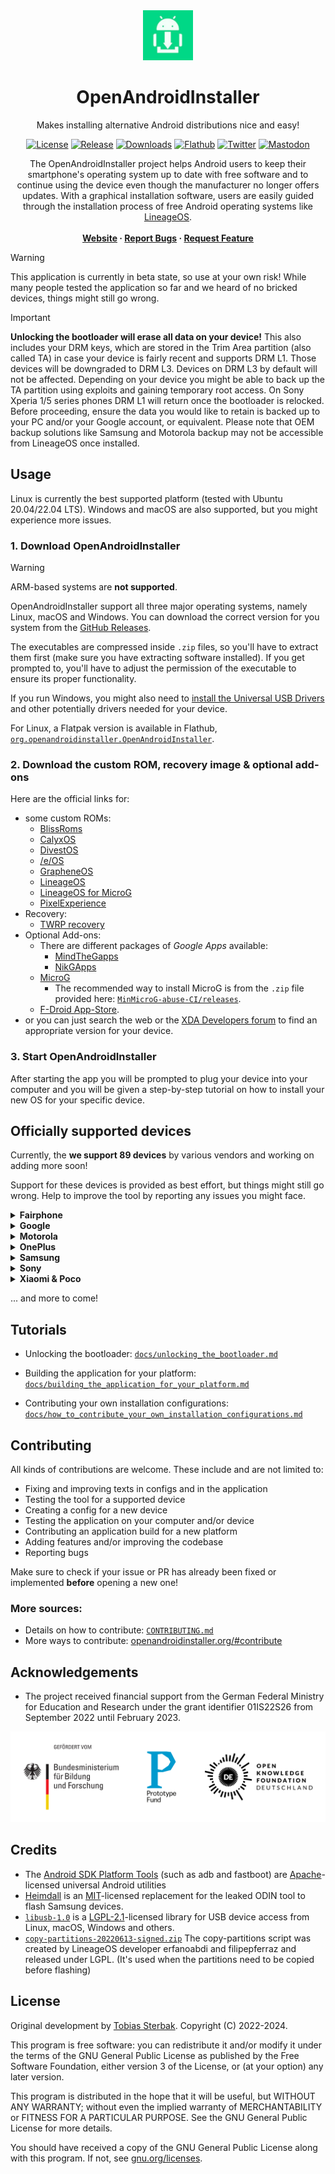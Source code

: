 <div align="center">
  <a href="https://github.com/openandroidinstaller-dev/openandroidinstaller">
    <img src="openandroidinstaller/assets/logo-192x192.png" alt="OpenAndroidInstaller" width="80" height="80">
  </a>

  <h1>OpenAndroidInstaller</h1>
  <p>Makes installing alternative Android distributions nice and easy!</p>

  [![License](https://img.shields.io/github/license/openandroidinstaller-dev/openandroidinstaller?color=green)](https://github.com/openandroidinstaller-dev/openandroidinstaller/blob/main/LICENSE)
  [![Release](https://img.shields.io/github/v/release/openandroidinstaller-dev/openandroidinstaller?include_prereleases)](https://github.com/openandroidinstaller-dev/openandroidinstaller/releases)
  [![Downloads](https://img.shields.io/github/downloads/openandroidinstaller-dev/openandroidinstaller/total)](https://github.com/openandroidinstaller-dev/openandroidinstaller/releases)
  [![Flathub](https://img.shields.io/flathub/downloads/org.openandroidinstaller.OpenAndroidInstaller?label=flathub%20installs)](https://flathub.org/apps/org.openandroidinstaller.OpenAndroidInstaller)
  [![Twitter](https://img.shields.io/twitter/follow/oainstaller?style=social)](https://twitter.com/OAInstaller)
  [![Mastodon](https://img.shields.io/mastodon/follow/109341220262803943?domain=https%3A%2F%2Ffosstodon.org&style=social)](https://fosstodon.org/@openandroidinstaller)

  <p>
    The OpenAndroidInstaller project helps Android users to keep their smartphone's operating system up to date with free software and to continue using the device even though the manufacturer no longer offers updates. With a graphical installation software, users are easily guided through the installation process of free Android operating systems like <a href="https://lineageos.org">LineageOS</a>.
    <br><br>
    <strong>
      <a href="https://openandroidinstaller.org">Website</a>
      ·
      <a href="https://github.com/openandroidinstaller-dev/openandroidinstaller/issues">Report Bugs</a>
      ·
      <a href="mailto: hello@openandroidinstaller.org">Request Feature</a>
    </strong>
  </p>
</div>

> [!WARNING]
> This application is currently in beta state, so use at your own risk! While many people tested the application so far and we heard of no bricked devices, things might still go wrong.

> [!IMPORTANT]
> **Unlocking the bootloader will erase all data on your device!**
> This also includes your DRM keys, which are stored in the Trim Area partition (also called TA) in case your device is fairly recent and supports DRM L1. Those devices will be downgraded to DRM L3. Devices on DRM L3 by default will not be affected.
> Depending on your device you might be able to back up the TA partition using exploits and gaining temporary root access. On Sony Xperia 1/5 series phones DRM L1 will return once the bootloader is relocked.
> Before proceeding, ensure the data you would like to retain is backed up to your PC and/or your Google account, or equivalent. Please note that OEM backup solutions like Samsung and Motorola backup may not be accessible from LineageOS once installed.

## Usage

Linux is currently the best supported platform (tested with Ubuntu 20.04/22.04 LTS). Windows and macOS are also supported, but you might experience more issues.

### 1. Download OpenAndroidInstaller

> [!WARNING]
> ARM-based systems are **not supported**.

OpenAndroidInstaller support all three major operating systems, namely Linux, macOS and Windows.
You can download the correct version for you system from the [GitHub Releases](https://github.com/openandroidinstaller-dev/openandroidinstaller/releases/latest).

The executables are compressed inside `.zip` files, so you'll have to extract them first (make sure you have extracting software installed).
If you get prompted to, you'll have to adjust the permission of the executable to ensure its proper functionality. 

If you run Windows, you might also need to [install the Universal USB Drivers](https://adb.clockworkmod.com) and other potentially drivers needed for your device.

For Linux, a Flatpak version is available in Flathub, [`org.openandroidinstaller.OpenAndroidInstaller`](https://flathub.org/apps/org.openandroidinstaller.OpenAndroidInstaller).

### 2. Download the custom ROM, recovery image & optional add-ons

Here are the official links for:

  - some custom ROMs:
    - [BlissRoms](https://blissroms.org)
    - [CalyxOS](https://calyxos.org)
    - [DivestOS](https://divestos.org)
    - [/e/OS](https://doc.e.foundation/devices)
    - [GrapheneOS](https://grapheneos.org)
    - [LineageOS](https://wiki.lineageos.org/devices)
    - [LineageOS for MicroG](https://download.lineage.microg.org)
    - [PixelExperience](https://download.pixelexperience.org)
  - Recovery:
    - [TWRP recovery](https://twrp.me/Devices)
  - Optional Add-ons:
    - There are different packages of *Google Apps* available:
      - [MindTheGapps](https://wiki.lineageos.org/gapps#downloads)
      - [NikGApps](https://nikgapps.com)
    - [MicroG](https://microg.org)
      - The recommended way to install MicroG is from the `.zip` file provided here: [`MinMicroG-abuse-CI/releases`](https://github.com/FriendlyNeighborhoodShane/MinMicroG-abuse-CI/releases).
    - [F-Droid App-Store](https://f-droid.org/en/packages/org.fdroid.fdroid.privileged.ota).
  - or you can just search the web or the [XDA Developers forum](https://xdaforums.com) to find an appropriate version for your device.

### 3. Start OpenAndroidInstaller

After starting the app you will be prompted to plug your device into your computer and you will be given a step-by-step tutorial on how to install your new OS for your specific device.


## Officially supported devices

Currently, the **we support 89 devices** by various vendors and working on adding more soon!

Support for these devices is provided as best effort, but things might still go wrong.
Help to improve the tool by reporting any issues you might face.


<details><summary><b>Fairphone</b></summary>

Vendor | Device Name | CodeName | Models | Status
---|---|---|---|---
Fairphone | Fairphone 2 | [FP2](https://wiki.lineageos.org/devices/FP2) | | tested
Fairphone | Fairphone 3 | [FP3](https://wiki.lineageos.org/devices/FP3) | | tested
Fairphone | Fairphone 4 | [FP4](https://wiki.lineageos.org/devices/FP4) | | tested

</details>


<details><summary><b>Google</b></summary>

Vendor | Device Name | CodeName | Models | Status
---|---|---|---|---
Google | Pixel 2 | [walleye](https://wiki.lineageos.org/devices/walleye) | walleye | tested
Google | Pixel 2 XL | [taimen](https://wiki.lineageos.org/devices/taimen) | taimen | tested
Google | Pixel 3 | [blueline](https://wiki.lineageos.org/devices/blueline) | blueline | tested
Google | Pixel 3 XL | [crosshatch](https://wiki.lineageos.org/devices/crosshatch) | crosshatch | tested
Google | Pixel 3a | [sargo](https://wiki.lineageos.org/devices/sargo) | sargo | tested
Google | Pixel 3a XL | [bonito](https://wiki.lineageos.org/devices/bonito) | bonito | tested
Google | Pixel 4 | [flame](https://wiki.lineageos.org/devices/flame) | flame | tested
Google | Pixel 4 XL | [coral](https://wiki.lineageos.org/devices/coral) | coral | tested
Google | Pixel 4a | [sunfish](https://wiki.lineageos.org/devices/sunfish) | sunfish | tested
Google | Pixel 5 | [redfin](https://wiki.lineageos.org/devices/redfin) | redfin | tested
Google | Pixel 5a | [barbet](https://wiki.lineageos.org/devices/barbet) | barbet | tested

</details>


<details><summary><b>Motorola</b></summary>

Vendor | Device Name | CodeName | Models | Status
---|---|---|---|---
Motorola | edge | [racer](https://wiki.lineageos.org/devices/racer) | XT2063-2, XT2063-3 | tested
Motorola | moto g5 | [cedric](https://wiki.lineageos.org/devices/cedric) | XT1670, XT1671, XT1672, XT1675, XT1676, XT1677 | tested
Motorola | moto g6 plus | [evert](https://wiki.lineageos.org/devices/evert) | XT1926-2, XT1926-3, XT1926-5, XT1926-6, XT1926-7, XT1926-8, XT1926-9 | tested
Motorola | moto g7 power | [ocean](https://wiki.lineageos.org/devices/ocean) | XT1955-1, XT1955-2, XT1955-4, XT1955-5, XT1955-7 | tested
Motorola | moto g 5G plus / one 5G | [nairo](https://wiki.lineageos.org/devices/nairo) | XT2075-3, XT2075-5 | tested
Motorola | moto g 5G / one 5G ace | [kiev](https://wiki.lineageos.org/devices/kiev) | XT2113-2, XT2113-3 | tested
Motorola | moto z | [griffin](https://wiki.lineageos.org/devices/griffin) | XT1650-3, XT1650-05 | tested

</details>


<details><summary><b>OnePlus</b></summary>

Vendor | Device Name | CodeName | Models | Status
---|---|---|---|---
OnePlus | One | [bacon](https://wiki.lineageos.org/devices/bacon) | A0001 | tested
OnePlus | 3/3T | [oneplus3](https://wiki.lineageos.org/devices/oneplus3) | A3000, A3003, A3010 | untested
OnePlus | 5 | [cheeseburger](https://wiki.lineageos.org/devices/cheeseburger) | A5000 | tested
OnePlus | 5T | [dumpling](https://wiki.lineageos.org/devices/dumpling) | A5010 | tested
OnePlus | 6 | [enchilada](https://wiki.lineageos.org/devices/enchilada) | A6000, A6003 | tested
OnePlus | 6T | [fajita](https://wiki.lineageos.org/devices/fajita) | A6010, A6013 | tested
OnePlus | 7 | [guacamoleb](https://wiki.lineageos.org/devices/guacamoleb) | GM1900, GM1901, GM1903, GM1905 | tested
OnePlus | 7 Pro | [guacamole](https://wiki.lineageos.org/devices/guacamole) | GM1910, GM1911, GM1913, GM1917 | tested
OnePlus | 7T | [hotdogb](https://wiki.lineageos.org/devices/hotdogb) | HD1900, HD1901, HD1903, HD1905 | tested
OnePlus | 7T Pro | [hotdog](https://wiki.lineageos.org/devices/hotdog) | HD1910, HD1911, HD1913, HD1917 | tested
OnePlus | Nord | [avicii](https://wiki.lineageos.org/devices/avicii) | AC2001, AC2003 | tested
OnePlus | Nord N200 | [dre](https://wiki.lineageos.org/devices/dre) | DE2117 | tested
OnePlus | 9 | lemonade | LE2110, LE2111, LE2113, LE2115 | under development

</details>


<details><summary><b>Samsung</b></summary>

Vendor | Device Name | CodeName | Models | Status
---|---|---|---|---
Samsung | Galaxy J7 2015 | j7elte | | tested
Samsung | Galaxy J7 Prime | on7xelte | | untested
Samsung | Galaxy A3 2017 | a3y17lte | SM-A320FL | tested
Samsung | Galaxy A5 2016 | [a5xelte](https://wiki.lineageos.org/devices/a5xelte) | SM-A510F | tested
Samsung | Galaxy A5 2017 | [a5y17lte](https://wiki.lineageos.org/devices/a5y17lte) | | tested
Samsung | Galaxy A7 2016 | a7xelte | | tested
Samsung | Galaxy A7 2017 | [a7y17lte](https://wiki.lineageos.org/devices/a7y17lte) | | untested
Samsung | Galaxy Grand Prime VE | grandprimevelte | SM-G531F | tested
Samsung | Galaxy S III Neo | s3ve3g | GT-I9301I | tested
Samsung | Galaxy Tab S2 | [gts210vewifi](https://wiki.lineageos.org/devices/gts210vewifi) | T813 | tested
Samsung | Galaxy S4 | [jfltexx](https://wiki.lineageos.org/devices/jfltexx) | | untested
Samsung | Galaxy S4 Mini LTE| [serranoltexx](https://wiki.lineageos.org/devices/serranoltexx) | | tested
Samsung | Galaxy S5 | [klte](https://wiki.lineageos.org/devices/klte) | G900F/M/R4/R7/T/V/W8 | tested
Samsung | Galaxy S5 mini | kminilte | SM-G800F/M/Y | tested
Samsung | Galaxy S6 | [zerofltexx](https://wiki.lineageos.org/devices/zerofltexx) | | tested
Samsung | Galaxy S6 Edge | [zeroltexx](https://wiki.lineageos.org/devices/zeroltexx) | | tested
Samsung | Galaxy S7 | [herolte](https://wiki.lineageos.org/devices/herolte) | SM-G930F | tested
Samsung | Galaxy S7 Edge | [hero2lte](https://wiki.lineageos.org/devices/hero2lte) | | tested
Samsung | Galaxy S8 | dreamlte | | tested
Samsung | Galaxy S9 | [starlte](https://wiki.lineageos.org/devices/starlte) | | tested
Samsung | Galaxy S10 | [beyond1lte](https://wiki.lineageos.org/devices/beyond1lte) | | tested
Samsung | Galaxy S10e | [beyond0lte](https://wiki.lineageos.org/devices/beyond0lte) | | tested
Samsung | Galaxy S10+ | [beyond2lte](https://wiki.lineageos.org/devices/beyond2lte) | | tested
Samsung | Galaxy Note 3 LTE | [hltetmo](https://wiki.lineageos.org/devices/hltetmo) | N900T/V/W8 | tested
Samsung | Galaxy Note 8 | greatlte | SM-N950F | tested
Samsung | Galaxy Note 9 | [crownlte](https://wiki.lineageos.org/devices/crownlte) | | tested
Samsung | Galaxy Note 10 | [d1](https://wiki.lineageos.org/devices/d1) | | tested
Samsung | Galaxy Note 10+ | [d2s](https://wiki.lineageos.org/devices/d2s) | | tested

</details>

<details>
  <summary><b>Sony</b></summary>

Vendor | Device Name | CodeName | Models | Status
---|---|---|---|---
Sony | Xperia Z | [yuga](https://wiki.lineageos.org/devices/yuga) | C6603 | tested
Sony | Xperia Z3 | [z3](https://wiki.lineageos.org/devices/z3) | | tested
Sony | Xperia 10 | [kirin](https://wiki.lineageos.org/devices/kirin) | | tested
Sony | Xperia 10 Plus | [mermaid](https://wiki.lineageos.org/devices/mermaid) | | tested
Sony | Xperia XA2 | [pioneer](https://wiki.lineageos.org/devices/pioneer) | | tested
Sony | Xperia XZ2 | [akari](https://wiki.lineageos.org/devices/akari) | | tested
Sony | Xperia XZ3 | [akatsuki](https://wiki.lineageos.org/devices/akatsuki) | | tested
Sony | Xperia XZ | kagura | | planned

</details>

<details><summary><b>Xiaomi & Poco</b></summary>

Vendor | Device Name | CodeName | Models | Status
---|---|---|---|---
Xiaomi | Redmi 7A / 8 / 8A / 8A Dual | [Mi439](https://wiki.lineageos.org/devices/Mi439) : pine / olive / olivelite / olivewood | | tested
Xiaomi | Redmi 9A / 9C / 9AT / 9i / 9A Sport / 10A / 10A Sport | garden / dandelion / blossom / angelican | | tested
Xiaomi | Redmi 9 / Poco M2 | [lancelot](https://wiki.lineageos.org/devices/lancelot) / galahad / shivan | | untested
Xiaomi | Redmi Note 7 | [lavender](https://wiki.lineageos.org/devices/lavender) |  | tested
Xiaomi | Redmi Note 7 Pro | [violet](https://wiki.lineageos.org/devices/violet) |  | tested
Xiaomi | Redmi Note 8 / 8T | [ginkgo](https://wiki.lineageos.org/devices/ginkgo) / willow |  | untested
Xiaomi | Redmi Note 8 Pro | begonia |  | untested
Xiaomi | Redmi Note 9S / 9 Pro / 9 Pro Max / 10 Lite / Poco M2 pro | [miatoll](https://wiki.lineageos.org/devices/lavender) : gram / curtana / excalibur / joyeuse  |  | untested
Xiaomi | Redmi Note 10S / 11SE / Poco M5S | [rosemary](https://wiki.lineageos.org/devices/rosemary) / maltose / secret /rosemary_p | | untested
Xiaomi | Mi A2 | [jasmine_sprout](https://wiki.lineageos.org/devices/jasmine_sprout) |  | untested
Xiaomi | Mi 6X | [wayne](https://wiki.lineageos.org/devices/wayne) |  | untested
Xiaomi | Redmi Note 10 Pro | [sweet](https://wiki.lineageos.org/devices/sweet) | M2101K6G | tested
Xiaomi | Mi 8 | [dipper](https://wiki.lineageos.org/devices/dipper) |  | untested
Xiaomi | Mi 9T / Redmi K20 | [davinci](https://wiki.lineageos.org/devices/davinci) / davinciin |  | untested
Xiaomi | Redmi K20 Pro / Mi 9T Pro | raphael / raphaelin | | untested
Xiaomi | Mi 10T / Mi 10T Pro / Redmi K20 | [apollon](https://wiki.lineageos.org/devices/apollon) / apollo |  | untested
Xiaomi | Redmi K40 / Mi 11X / Poco F3 | [alioth](https://wiki.lineageos.org/devices/alioth) / aliothin |  | untested
Xiaomi | Poco X3 / X3 NFC | [surya](https://wiki.lineageos.org/devices/surya) / karna |  | untested
Xiaomi | Poco X3 Pro | [vayu](https://wiki.lineageos.org/devices/vayu) |  | tested
Xiaomi | 12 | cupid | | untested

</details>

... and more to come!

## Tutorials

- Unlocking the bootloader: [`docs/unlocking_the_bootloader.md`](https://github.com/openandroidinstaller-dev/openandroidinstaller/blob/main/docs/unlocking_the_bootloader.md)

- Building the application for your platform: [`docs/building_the_application_for_your_platform.md`](https://github.com/openandroidinstaller-dev/openandroidinstaller/blob/main/docs/building_the_application_for_your_platform.md)

- Contributing your own installation configurations: [`docs/how_to_contribute_your_own_installation_configurations.md`](https://github.com/openandroidinstaller-dev/openandroidinstaller/blob/main/docs/how_to_contribute_your_own_installation_configurations.md)

## Contributing

All kinds of contributions are welcome. These include and are not limited to:

- Fixing and improving texts in configs and in the application
- Testing the tool for a supported device
- Creating a config for a new device
- Testing the application on your computer and/or device
- Contributing an application build for a new platform
- Adding features and/or improving the codebase
- Reporting bugs

Make sure to check if your issue or PR has already been fixed or implemented **before** opening a new one!

### More sources:

- Details on how to contribute: [`CONTRIBUTING.md`](https://github.com/openandroidinstaller-dev/openandroidinstaller/blob/main/CONTRIBUTING.md)
- More ways to contribute: [openandroidinstaller.org/#contribute](https://openandroidinstaller.org/#contribute)

## Acknowledgements

* The project received financial support from the German Federal Ministry for Education and Research under the grant identifier 01IS22S26 from September 2022 until February 2023.

![logos of the "Bundesministerium für Bildung und Forschung", Prodotype Fund and OKFN-Deutschland](resources/pf_funding_logos.svg)

## Credits

- The [Android SDK Platform Tools](https://developer.android.com/studio/releases/platform-tools) (such as adb and fastboot) are [Apache](https://android.googlesource.com/platform/system/adb/+/refs/heads/master/NOTICE)-licensed universal Android utilities
- [Heimdall](https://github.com/Benjamin-Dobell/Heimdall) is an [MIT](https://github.com/Benjamin-Dobell/Heimdall/blob/master/LICENSE)-licensed replacement for the leaked ODIN tool to flash Samsung devices.
- [`libusb-1.0`](https://github.com/libusb/libusb) is a [LGPL-2.1](https://github.com/libusb/libusb/blob/master/COPYING)-licensed library for USB device access from Linux, macOS, Windows and others.
- [`copy-partitions-20220613-signed.zip`](https://mirrorbits.lineageos.org/tools/copy-partitions-20220613-signed.zip) The copy-partitions script was created by LineageOS developer erfanoabdi and filipepferraz and released under LGPL. (It's used when the partitions need to be copied before flashing)

## License

Original development by [Tobias Sterbak](https://tobiassterbak.com). Copyright (C) 2022-2024.

This program is free software: you can redistribute it and/or modify it under the terms of the GNU General Public License as published by the Free Software Foundation, either version 3 of the License, or (at your option) any later version.

This program is distributed in the hope that it will be useful, but WITHOUT ANY WARRANTY; without even the implied warranty of MERCHANTABILITY or FITNESS FOR A PARTICULAR PURPOSE. See the GNU General Public License for more details.

You should have received a copy of the GNU General Public License along with this program. If not, see [gnu.org/licenses](http://www.gnu.org/licenses).
